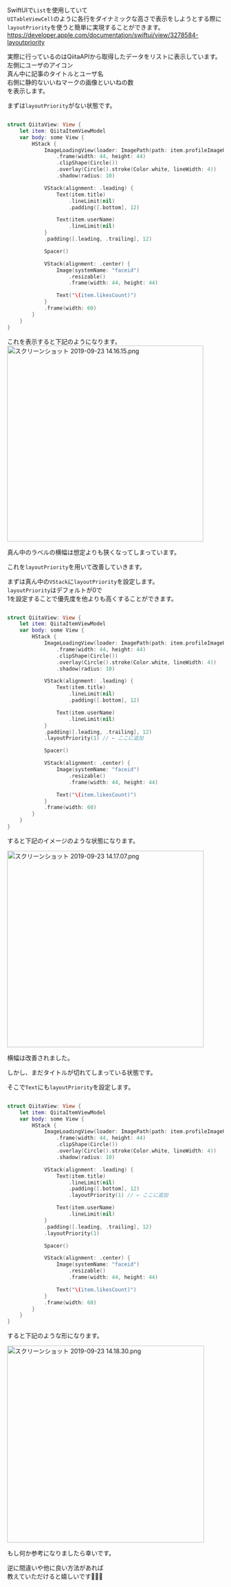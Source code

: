 SwiftUIで`List`を使用していて  
`UITableViewCell`のように各行をダイナミックな高さで表示をしようとする際に  
`layoutPriority`を使うと簡単に実現することができます。  
https://developer.apple.com/documentation/swiftui/view/3278584-layoutpriority  
  
実際に行っているのはQiitaAPIから取得したデータをリストに表示しています。  
左側にユーザのアイコン  
真ん中に記事のタイトルとユーザ名  
右側に静的ないいねマークの画像といいねの数  
を表示します。  
  
まずは`layoutPriority`がない状態です。  
  
```swift

struct QiitaView: View {
    let item: QiitaItemViewModel
    var body: some View {
        HStack {
            ImageLoadingView(loader: ImagePath(path: item.profileImageURL))
                .frame(width: 44, height: 44)
                .clipShape(Circle())
                .overlay(Circle().stroke(Color.white, lineWidth: 4))
                .shadow(radius: 10)

            VStack(alignment: .leading) {
                Text(item.title)
                    .lineLimit(nil)
                    .padding([.bottom], 12)

                Text(item.userName)
                    .lineLimit(nil)
            }
            .padding([.leading, .trailing], 12)

            Spacer()

            VStack(alignment: .center) {
                Image(systemName: "faceid")
                    .resizable()
                    .frame(width: 44, height: 44)

                Text("\(item.likesCount)")
            }
            .frame(width: 60)
        }
    }
}
```  
  
これを表示すると下記のようになります。  
<img width="456" alt="スクリーンショット 2019-09-23 14.16.15.png" src="/image/33431c83-cd3a-ab3b-6a95-1cced9631559.png">  
  
真ん中のラベルの横幅は想定よりも狭くなってしまっています。  
  
これを`layoutPriority`を用いて改善していきます。  
  
まずは真ん中の`VStack`に`layoutPriority`を設定します。  
`layoutPriority`はデフォルトが0で  
1を設定することで優先度を他よりも高くすることができます。  
  
```swift

struct QiitaView: View {
    let item: QiitaItemViewModel
    var body: some View {
        HStack {
            ImageLoadingView(loader: ImagePath(path: item.profileImageURL))
                .frame(width: 44, height: 44)
                .clipShape(Circle())
                .overlay(Circle().stroke(Color.white, lineWidth: 4))
                .shadow(radius: 10)

            VStack(alignment: .leading) {
                Text(item.title)
                    .lineLimit(nil)
                    .padding([.bottom], 12)

                Text(item.userName)
                    .lineLimit(nil)
            }
            .padding([.leading, .trailing], 12)
            .layoutPriority(1) // ← ここに追加

            Spacer()

            VStack(alignment: .center) {
                Image(systemName: "faceid")
                    .resizable()
                    .frame(width: 44, height: 44)

                Text("\(item.likesCount)")
            }
            .frame(width: 60)
        }
    }
}
```  
  
すると下記のイメージのような状態になります。  
  
<img width="457" alt="スクリーンショット 2019-09-23 14.17.07.png" src="/image/817dad83-29d2-0cc1-638b-14f3eb31771d.png">  
  
横幅は改善されました。  
  
しかし、まだタイトルが切れてしまっている状態です。  
  
そこで`Text`にも`layoutPriority`を設定します。  
  
```swift

struct QiitaView: View {
    let item: QiitaItemViewModel
    var body: some View {
        HStack {
            ImageLoadingView(loader: ImagePath(path: item.profileImageURL))
                .frame(width: 44, height: 44)
                .clipShape(Circle())
                .overlay(Circle().stroke(Color.white, lineWidth: 4))
                .shadow(radius: 10)

            VStack(alignment: .leading) {
                Text(item.title)
                    .lineLimit(nil)
                    .padding([.bottom], 12)
                    .layoutPriority(1) // ← ここに追加

                Text(item.userName)
                    .lineLimit(nil)
            }
            .padding([.leading, .trailing], 12)
            .layoutPriority(1)

            Spacer()

            VStack(alignment: .center) {
                Image(systemName: "faceid")
                    .resizable()
                    .frame(width: 44, height: 44)

                Text("\(item.likesCount)")
            }
            .frame(width: 60)
        }
    }
}
```  
  
すると下記のような形になります。  
  
<img width="458" alt="スクリーンショット 2019-09-23 14.18.30.png" src="/image/62ec1054-db80-fe0a-4fc7-92c7c8a10e93.png">  
  
もし何か参考になりましたら幸いです。  
  
逆に間違いや他に良い方法があれば  
教えていただけると嬉しいです🙇🏻‍♂️  
